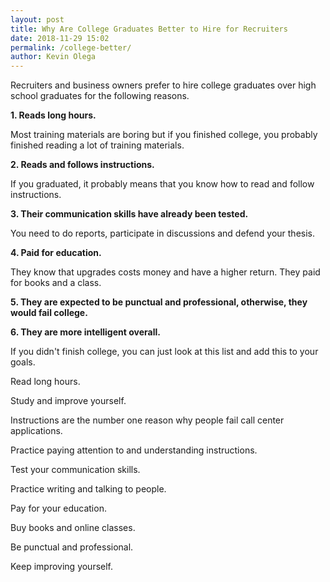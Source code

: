 ```yaml
--- 
layout: post 
title: Why Are College Graduates Better to Hire for Recruiters
date: 2018-11-29 15:02
permalink: /college-better/ 
author: Kevin Olega 
--- 
```

Recruiters and business owners prefer to hire college graduates over high school graduates for the following reasons.

**1. Reads long hours.**

Most training materials are boring but if you finished college, you probably finished reading a lot of training materials.

**2. Reads and follows instructions.** 

If you graduated, it probably means that you know how to read and follow instructions.

**3. Their communication skills have already been tested.**

You need to do reports, participate in discussions and defend your thesis.

**4. Paid for education.** 

They know that upgrades costs money and have a higher return. They paid for books and a class. 

**5. They are expected to be punctual and professional, otherwise, they would fail college.**



**6. They are more intelligent overall.**

If you didn't finish college, you can just look at this list and add this to your goals.

Read long hours. 

Study and improve yourself.

Instructions are the number one reason why people fail call center applications. 

Practice paying attention to and understanding instructions.

Test your communication skills. 

Practice writing and talking to people.

Pay for your education. 

Buy books and online classes.

Be punctual and professional.

Keep improving yourself.